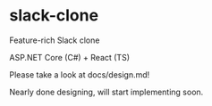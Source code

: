 # slack-clone

Feature-rich Slack clone

ASP.NET Core (C#) + React (TS)

Please take a look at docs/design.md!

Nearly done designing, will start implementing soon.
